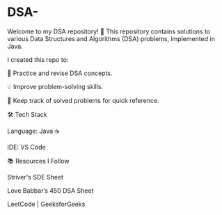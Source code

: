 # DSA-
Welcome to my DSA repository! 🚀
This repository contains solutions to various Data Structures and Algorithms (DSA) problems, implemented in Java.

I created this repo to:

📖 Practice and revise DSA concepts.

💡 Improve problem-solving skills.

📝 Keep track of solved problems for quick reference.

🛠️ Tech Stack

Language: Java ☕

IDE: VS Code

📚 Resources I Follow

Striver's SDE Sheet

Love Babbar’s 450 DSA Sheet

LeetCode | GeeksforGeeks
